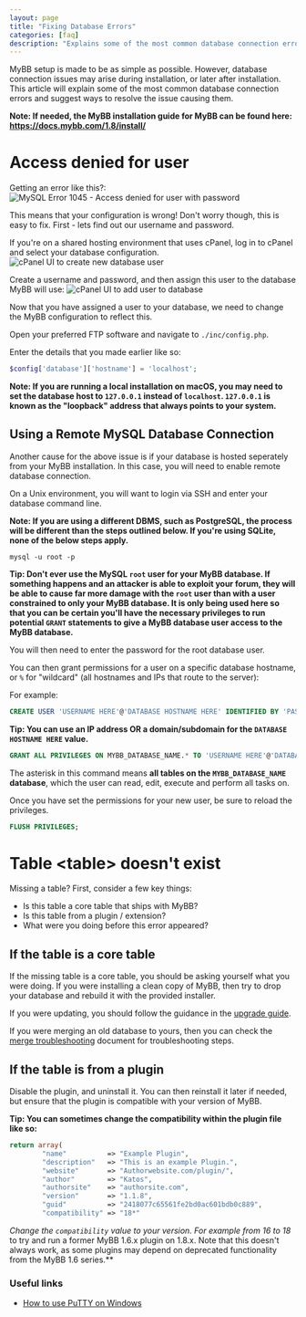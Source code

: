 ```yaml
---
layout: page
title: "Fixing Database Errors"
categories: [faq]
description: "Explains some of the most common database connection errors and suggests ways to resolve the issue causing them."
---
```


MyBB setup is made to be as simple as possible. However, database connection issues may arise during installation, or later after installation. This article will explain some of the most common database connection errors and suggest ways to resolve the issue causing them.

**Note: If needed, the MyBB installation guide for MyBB can be found here: https://docs.mybb.com/1.8/install/**

# Access denied for user
Getting an error like this?:
![MySQL Error 1045 - Access denied for user with password](/assets/images/faq/dberrors-1045-MySQL-access-denied.png "Access Denied database")

This means that your configuration is wrong! Don't worry though, this is easy to fix.
First - lets find out our username and password.

If you're on a shared hosting environment that uses cPanel, log in to cPanel and select your database configuration.
![cPanel UI to create new database user](/assets/images/faq/dberrors-cpanel-create-db-user.png "cPanel database account")

Create a username and password, and then assign this user to the database MyBB will use:
![cPanel UI to add user to database](/assets/images/faq/dberrors-cpanel-add-user-to-db.png "Assign user to database")

Now that you have assigned a user to your database, we need to change the MyBB configuration to reflect this.

Open your preferred FTP software and navigate to `./inc/config.php`.

Enter the details that you made earlier like so:

```php
$config['database']['hostname'] = 'localhost';
```

**Note: If you are running a local installation on macOS, you may need to set the database host to `127.0.0.1` instead of `localhost`. `127.0.0.1` is known as the "loopback" address that always points to your system.**

## Using a Remote MySQL Database Connection

Another cause for the above issue is if your database is hosted seperately from your MyBB installation. In this case, you will need to enable remote database connection.

On a Unix environment, you will want to login via SSH and enter your database command line.

**Note: If you are using a different DBMS, such as PostgreSQL, the process will be different than the steps outlined below. If you're using SQLite, none of the below steps apply.**

```
mysql -u root -p
```
**Tip: Don't ever use the MySQL `root` user for your MyBB database. If something happens and an attacker is able to exploit your forum, they will be able to cause far more damage with the `root` user than with a user constrained to only your MyBB database. It is only being used here so that you can be certain you'll have the necessary privileges to run potential `GRANT` statements to give a MyBB database user access to the MyBB database.**

You will then need to enter the password for the root database user.

You can then grant permissions for a user on a specific database hostname, or `%` for "wildcard" (all hostnames and IPs that route to the server):

For example:

```sql
CREATE USER 'USERNAME HERE'@'DATABASE HOSTNAME HERE' IDENTIFIED BY 'PASSWORD HERE';
```

**Tip: You can use an IP address OR a domain/subdomain for the `DATABASE HOSTNAME HERE` value.**

```sql
GRANT ALL PRIVILEGES ON MYBB_DATABASE_NAME.* TO 'USERNAME HERE'@'DATABASE HOSTNAME HERE';
```

The asterisk in this command means **all tables on the `MYBB_DATABASE_NAME` database**, which the user can read, edit, execute and perform all tasks on.

Once you have set the permissions for your new user, be sure to reload the privileges.

```sql
FLUSH PRIVILEGES;
```

# Table &lt;table&gt; doesn't exist

Missing a table? First, consider a few key things:

- Is this table a core table that ships with MyBB?
- Is this table from a plugin / extension?
- What were you doing before this error appeared?

## If the table is a core table

If the missing table is a core table, you should be asking yourself what you were doing. If you were installing a clean copy of MyBB, then try to drop your database and rebuild it with the provided installer.

If you were updating, you should follow the guidance in the [upgrade guide](https://docs.mybb.com/1.8/install/upgrade/).

If you were merging an old database to yours, then you can check the [merge troubleshooting](https://docs.mybb.com/1.8/merge/troubleshooting/) document for troubleshooting steps.

## If the table is from a plugin

Disable the plugin, and uninstall it. You can then reinstall it later if needed, but ensure that the plugin is compatible with your version of MyBB.

**Tip: You can sometimes change the compatibility within the plugin file like so:**

```php
return array(
		"name"			=> "Example Plugin",
		"description"	=> "This is an example Plugin.",
		"website"		=> "Authorwebsite.com/plugin/",
		"author"		=> "Katos",
		"authorsite"	=> "authorsite.com",
		"version"		=> "1.1.8",
		"guid" 			=> "2418077c65561fe2bd0ac601bdb0c889",
		"compatibility" => "18*"
```

**Change the `compatibility` value to your version. For example from 16* to 18* to try and run a former MyBB 1.6.x plugin on 1.8.x. Note that this doesn't always work, as some plugins may depend on deprecated functionality from the MyBB 1.6 series.**

### Useful links
- [How to use PuTTY on Windows](https://www.ssh.com/ssh/putty/windows/)

